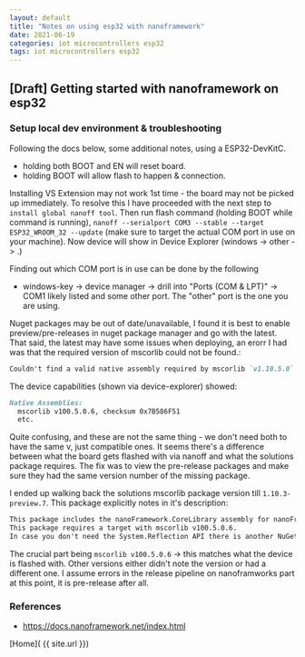 ```yaml
---
layout: default
title: "Notes on using esp32 with nanoframework"
date: 2021-06-19
categories: iot microcontrollers esp32
tags: iot microcontrollers esp32
---
```


## [Draft] Getting started with nanoframework on esp32

### Setup local dev environment & troubleshooting

Following the docs below, some additional notes, using a ESP32-DevKitC.

- holding both BOOT and EN will reset board.
- holding BOOT will allow flash to happen & connection.

Installing VS Extension may not work 1st time - the board may not be picked up immediately. To resolve this I have proceeded with the next step to `install global nanoff tool`. Then run flash command (holding BOOT while command is running), `nanoff --serialport COM3 --stable --target ESP32_WROOM_32 --update` (make sure to target the actual COM port in use on your machine). Now device will show in Device Explorer (windows -> other -> .)

Finding out which COM port is in use can be done by the following

- windows-key -> device manager -> drill into "Ports (COM & LPT)" -> COM1 likely listed and some other port. The "other" port is the one you are using.

Nuget packages may be out of date/unavailable, I found it is best to enable preview/pre-releases in nuget package manager and go with the latest. That said, the latest may have some issues when deploying, an erorr I had was that the required version of mscorlib could not be found.:

```md
Couldn't find a valid native assembly required by mscorlib `v1.10.5.0`
```

The device capabilities (shown via device-explorer) showed:

```md
Native Assemblies:
  mscorlib v100.5.0.6, checksum 0x7B586F51
  etc.
```

Quite confusing, and these are not the same thing - we don't need both to have the same v, just compatible ones. It seems there's a difference between what the board gets flashed with via nanoff and what the solutions package requires. The fix was to view the pre-release packages and make sure they had the same version number of the missing package.

I ended up walking back the solutions mscorlib package version till `1.10.3-preview.7`. This package explicitly notes in it's description:

```md
This package includes the nanoFramework.CoreLibrary assembly for nanoFramework C# projects.
This package requires a target with mscorlib v100.5.0.6.
In case you don't need the System.Reflection API there is another NuGet package without this API.
```

The crucial part being `mscorlib v100.5.0.6` -> this matches what the device is flashed with. Other versions either didn't note the version or had a different one. I assume errors in the release pipeline on nanoframworks part at this point, it is pre-release after all.

### References

- <https://docs.nanoframework.net/index.html>

[Home]( {{ site.url }})
